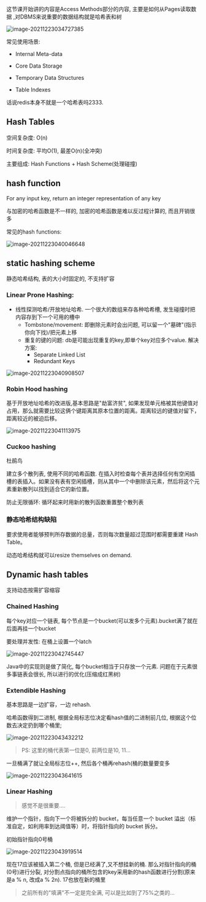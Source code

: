 这节课开始讲的内容是Access Methods部分的内容, 主要是如何从Pages读取数据 ,对DBMS来说重要的数据结构就是哈希表和树

![image-20211223034727385](db5.assets/image-20211223034727385.png)

常见使用场景:

* Internal Meta-data

* Core Data Storage

* Temporary Data Structures

* Table Indexes

话说redis本身不就是一个哈希表吗2333.

## Hash Tables

空间复杂度: O(n)

时间复杂度: 平均O(1), 最差O(n)(全冲突)

主要组成: Hash Functions + Hash Scheme(处理碰撞)

## hash function

For any input key, return an integer representation of any key

与加密的哈希函数是不一样的, 加密的哈希函数是难以反过程计算的, 而且开销很多

常见的hash functions:

![image-20211223040046648](db5.assets/image-20211223040046648.png)

## static hashing scheme

静态哈希结构, 表的大小时固定的, 不支持扩容

### Linear Prone Hashing: 

* 线性探测哈希/开放地址哈希. 一个很大的数组来存各种哈希槽, 发生碰撞时把内容存到下一个可用的槽中
  * Tombstone/movement: 即删除元素时会出问题, 可以留一个"墓碑"(指示你向下找)/把元素上移
  * 重复的键的问题: db是可能出现重复的key,即单个key对应多个value. 解决方案:
    * Separate Linked List
    * Redundant Keys

![image-20211223040908507](db5.assets/image-20211223040908507.png)

### Robin Hood hashing

基于开放地址哈希的改进版,基本思路是"劫富济贫", 如果发现单元格被其他键值对占用，那么就需要比较这俩个键距离其原本位置的距离。距离较远的键值对留下，距离较近的被迫后移。

![image-20211223041113975](db5.assets/image-20211223041113975.png)

### Cuckoo hashing

杜鹃鸟

建立多个散列表, 使用不同的哈希函数. 在插入时检查每个表并选择任何有空闲插槽的表插入。如果没有表有空闲插槽，则从其中一个中删除该元素，然后将这个元素重新散列以找到适合它的新位置。

防止无限循环: 循环起来时用新的散列函数重置整个散列表 

### 静态哈希结构缺陷

要求使用者能够预判所存数据的总量，否则每次数量超过范围时都需要重建 Hash Table。

动态哈希结构就可以resize themselves on demand.

## Dynamic hash tables

支持动态按需扩容缩容

### Chained Hashing

每个key对应一个链表, 每个节点是一个bucket(可以发多个元素).bucket满了就在后面再挂一个bucket

要处理并发性: 在桶上设置一个latch

![image-20211223042745447](db5.assets/image-20211223042745447.png)

Java中的实现则是做了简化, 每个bucket相当于只存放一个元素. 问题在于元素很多事链表会很长, 所以进行的优化(压缩成红黑树)

### Extendible Hashing

基本思路是一边扩容，一边 rehash. 

哈希函数得到二进制, 根据全局标志位决定看hash值的二进制前几位, 根据这个位数去决定扔到哪个桶里;

![image-20211223043432212](db5.assets/image-20211223043432212.png)

> PS: 这里的桶代表第一位是0, 前两位是10, 11...

一旦桶满了就让全局标志位++, 然后各个桶再rehash(桶的数量要变多

![image-20211223043641615](db5.assets/image-20211223043641615.png)



### Linear Hashing

> 感觉不是很重要....

维护一个指针，指向下一个将被拆分的 bucket，每当任意一个 bucket 溢出（标准自定，如利用率到达阈值等）时，将指针指向的 bucket 拆分。

初始指针指向0号桶

![image-20211223043919514](db5.assets/image-20211223043919514.png)

现在17应该被插入第二个桶, 但是已经满了,又不想挂新的桶. 那么对指针指向的桶(0号)进行分裂, 对分割点指向的桶所包含的key采用新的hash函数进行分割(原来是a % n, 改成a % 2n). 17也放在新的桶里

> 之前所有的"填满"不一定是完全满, 可以是比如到了75%之类的...